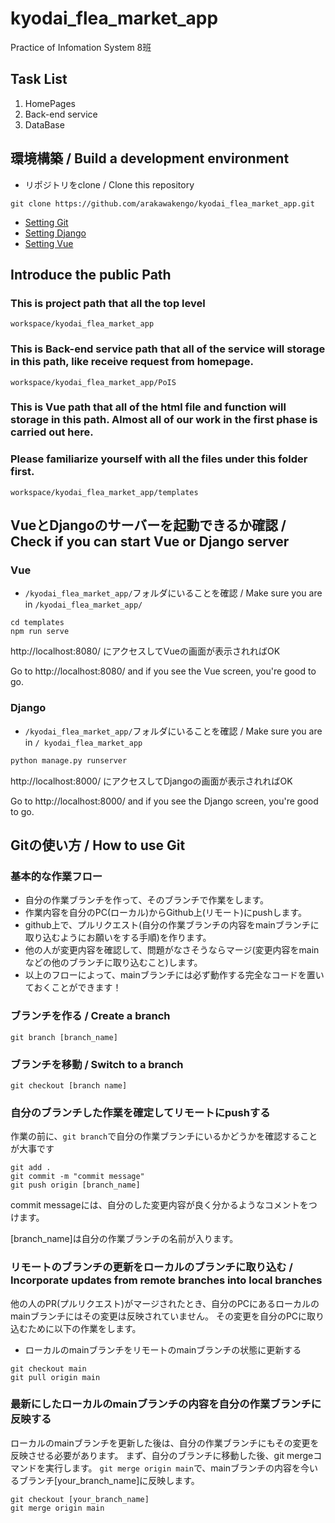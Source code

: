 # kyodai_flea_market_app
Practice of Infomation System 8班

## Task List
1. HomePages
2. Back-end service
3. DataBase

## 環境構築 / Build a development environment
- リポジトリをclone / Clone this repository
```
git clone https://github.com/arakawakengo/kyodai_flea_market_app.git
```

* [Setting Git](Guidance/Git.md)
* [Setting Django](Guidance/django.md)
* [Setting Vue](Guidance/Vue.md)

## Introduce the public Path
### This is project path that all the top level
```shell
workspace/kyodai_flea_market_app
```
### This is Back-end service path that all of the service will storage in this path, like receive request from homepage.
```shell
workspace/kyodai_flea_market_app/PoIS
```

### This is Vue path that all of the html file and function will storage in this path. Almost all of our work in the first phase is carried out here.
### Please familiarize yourself with all the files under this folder first. 
```shell
workspace/kyodai_flea_market_app/templates
```



## VueとDjangoのサーバーを起動できるか確認 / Check if you can start Vue or Django server
### Vue
- ```/kyodai_flea_market_app/```フォルダにいることを確認 / Make sure you are in ```/kyodai_flea_market_app/```
```shell
cd templates
npm run serve
```
http://localhost:8080/ にアクセスしてVueの画面が表示されればOK

Go to http://localhost:8080/ and if you see the Vue screen, you're good to go.


### Django
- ```/kyodai_flea_market_app/```フォルダにいることを確認 / Make sure you are in ```/
kyodai_flea_market_app```

```python
python manage.py runserver
```

http://localhost:8000/ にアクセスしてDjangoの画面が表示されればOK

Go to http://localhost:8000/ and if you see the Django screen, you're good to go.

## Gitの使い方 / How to use Git
### 基本的な作業フロー
- 自分の作業ブランチを作って、そのブランチで作業をします。
- 作業内容を自分のPC(ローカル)からGithub上(リモート)にpushします。
- github上で、プルリクエスト(自分の作業ブランチの内容をmainブランチに取り込むようにお願いをする手順)を作ります。
- 他の人が変更内容を確認して、問題がなさそうならマージ(変更内容をmainなどの他のブランチに取り込むこと)します。
- 以上のフローによって、mainブランチには必ず動作する完全なコードを置いておくことができます！

### ブランチを作る / Create a branch
```
git branch [branch_name]
```
### ブランチを移動 / Switch to a branch
```
git checkout [branch name]
```
### 自分のブランチした作業を確定してリモートにpushする
作業の前に、```git branch```で自分の作業ブランチにいるかどうかを確認することが大事です
```
git add .
git commit -m "commit message"
git push origin [branch_name]
```
commit messageには、自分のした変更内容が良く分かるようなコメントをつけます。

[branch_name]は自分の作業ブランチの名前が入ります。

### リモートのブランチの更新をローカルのブランチに取り込む / Incorporate updates from remote branches into local branches
他の人のPR(プルリクエスト)がマージされたとき、自分のPCにあるローカルのmainブランチにはその変更は反映されていません。
その変更を自分のPCに取り込むために以下の作業をします。
- ローカルのmainブランチをリモートのmainブランチの状態に更新する
```
git checkout main
git pull origin main
```
### 最新にしたローカルのmainブランチの内容を自分の作業ブランチに反映する
ローカルのmainブランチを更新した後は、自分の作業ブランチにもその変更を反映させる必要があります。
まず、自分のブランチに移動した後、git mergeコマンドを実行します。
```git merge origin main```で、mainブランチの内容を今いるブランチ[your_branch_name]に反映します。
```
git checkout [your_branch_name]
git merge origin main
```
